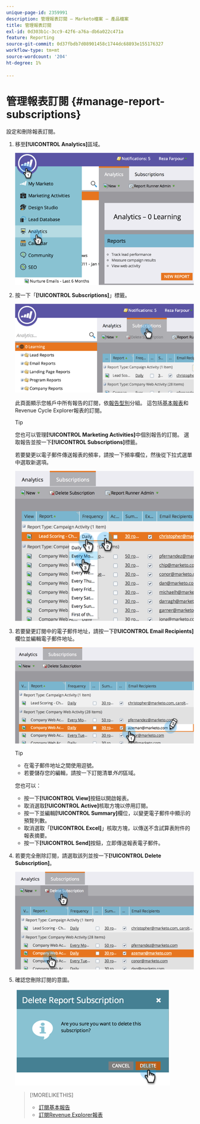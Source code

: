 ```yaml
---
unique-page-id: 2359991
description: 管理報表訂閱 — Marketo檔案 — 產品檔案
title: 管理報表訂閱
exl-id: 0d303b1c-3cc9-42f6-a76a-db6a022c471a
feature: Reporting
source-git-commit: 0d37fbdb7d08901458c1744dc68893e155176327
workflow-type: tm+mt
source-wordcount: '204'
ht-degree: 1%

---
```


# 管理報表訂閱 {#manage-report-subscriptions}

設定和刪除報表訂閱。

1. 移至&#x200B;**[!UICONTROL Analytics]**&#x200B;區域。

   ![](assets/image2014-9-16-10-3a35-3a25.png)

1. 按一下「**[!UICONTROL Subscriptions]**」標籤。

   ![](assets/image2014-9-16-10-3a35-3a32.png)

   此頁面顯示您帳戶中所有報告的訂閱，依[報告型別](/help/marketo/product-docs/reporting/basic-reporting/report-types/report-type-overview.md)分組。 這包括[基本報表](/help/marketo/product-docs/reporting/basic-reporting/report-subscriptions/subscribe-to-a-basic-report.md)和Revenue Cycle Explorer報表的訂閱。

   >[!TIP]
   >
   >您也可以管理&#x200B;**[!UICONTROL Marketing Activities]**&#x200B;中個別報告的訂閱。 選取報告並按一下&#x200B;**[!UICONTROL Subscriptions]**&#x200B;標籤。

   若要變更以電子郵件傳送報表的頻率，請按一下頻率欄位，然後從下拉式選單中選取新選項。

   ![](assets/image2014-9-16-10-3a36-3a4.png)

1. 若要變更訂閱中的電子郵件地址，請按一下&#x200B;**[!UICONTROL Email Recipients]**&#x200B;欄位並編輯電子郵件地址。

   ![](assets/image2014-9-16-10-3a36-3a11.png)

   >[!TIP]
   >
   >* 在電子郵件地址之間使用逗號。
   >* 若要儲存您的編輯，請按一下訂閱清單&#x200B;_外的_&#x200B;區域。

   您也可以：

   * 按一下&#x200B;**[!UICONTROL View]**&#x200B;按鈕以開啟報表。
   * 取消選取&#x200B;**[!UICONTROL Active]**&#x200B;核取方塊以停用訂閱。
   * 按一下並編輯&#x200B;**[!UICONTROL Summary]**&#x200B;欄位，以變更電子郵件中顯示的預覽列數。
   * 取消選取「**[!UICONTROL Excel]**」核取方塊，以傳送不含試算表附件的報表摘要。
   * 按一下&#x200B;**[!UICONTROL Send]**&#x200B;按鈕，立即傳送報表電子郵件。

1. 若要完全刪除訂閱，請選取該列並按一下&#x200B;**[!UICONTROL Delete Subscription]**。

   ![](assets/image2014-9-16-10-3a36-3a38.png)

1. 確認您刪除訂閱的意圖。

   ![](assets/image2014-9-16-10-3a36-3a43.png)

   >[!MORELIKETHIS]
   >
   >* [訂閱基本報告](/help/marketo/product-docs/reporting/basic-reporting/report-subscriptions/subscribe-to-a-basic-report.md)
   >* [訂閱Revenue Explorer報表](/help/marketo/product-docs/reporting/revenue-cycle-analytics/revenue-explorer/subscribe-to-a-revenue-explorer-report.md)
